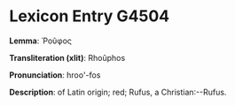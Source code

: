 # Lexicon Entry G4504

**Lemma**: Ῥοῦφος

**Transliteration (xlit)**: Rhoûphos

**Pronunciation**: hroo'-fos

**Description**:
of Latin origin; red; Rufus, a Christian:--Rufus.
